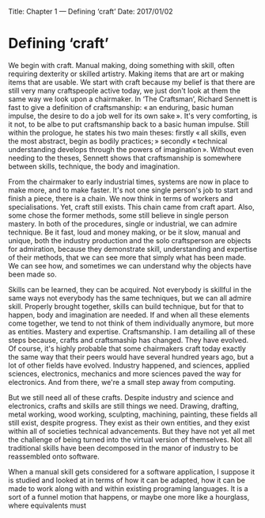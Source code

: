 Title: Chapter 1 — Defining ‘craft’
Date: 2017/01/02

# Defining ‘craft’

We begin with craft. Manual making, doing something with skill, often requiring dexterity or skilled artistry. Making items that are art or making items that are usable. We start with craft because my belief is that there are still very many craftspeople active today, we just don't look at them the same way we look upon a chairmaker. In ‘The Craftsman’, Richard Sennett is fast to give a definition of craftsmanship: « an enduring, basic human impulse, the desire to do a job well for its own sake ». It's very comforting, is it not, to be albe to put craftsmanship back to a basic human impulse. Still within the prologue, he states his two main theses: firstly « all skills, even the most abstract, begin as bodily practices; » secondly « technical understanding develops through the powers of imagination ». Without even needing to the theses, Sennett shows that craftsmanship is somewhere between skills, technique, the body and imagination.

From the chairmaker to early industrial times, systems are now in place to make more, and to make faster. It's not one single person's job to start and finish a piece, there is a chain. We now think in terms of workers and specialisations. Yet, craft still exists. This chain came from craft apart. Also, some chose the former methods, some still believe in single person mastery. In both of the procedures, single or industrial, we can admire technique. Be it fast, loud and money making, or be it slow, manual and unique, both the industry production and the solo craftsperson are objects for admiration, because they demonstrate skill, understanding and expertise of their methods, that we can see more that simply what has been made. We can see how, and sometimes we can understand why the objects have been made so.

Skills can be learned, they can be acquired. Not everybody is skillful in the same ways not everybody has the same techniques, but we can all admire skill. Properly brought together, skills can build technique, but for that to happen, body and imagination are needed. If and when all these elements come together, we tend to not think of them individually anymore, but more as entities. Mastery and expertise. Craftsmanship. I am detailing all of these steps because, crafts and craftsmaship has changed. They have evolved. Of course, it's highly probable that some chairmakers craft today exactly the same way that their peers would have several hundred years ago, but a lot of other fields have evolved. Industry happened, and sciences, applied sciences, electronics, mechanics and more sciences paved the way for electronics. And from there, we're a small step away from computing.

But we still need all of these crafts. Despite industry and science and electronics, crafts and skills are still things we need. Drawing, drafting, metal working, wood working, sculpting, machining, painting, these fields all still exist, despite progress. They exist as their own entities, and they exist within all of societies technical advancements. But they have not yet all met the challenge of being turned into the virtual version of themselves. Not all traditional skills have been decomposed in the manor of industry to be reassembled onto software.

When a manual skill gets considered for a software application, I suppose it is studied and looked at in terms of how it can be adapted, how it can be made to work along with and within existing programing languages. It is a sort of a funnel motion that happens, or maybe one more like a hourglass, where equivalents must 




<!--
What is modern digital craft? Is it the same as old crafts with different tools and different outcomes? Is it still cultural production?

* key words in answers: tangible material, virtual material, manipulation techniques, expertise, experts, professionnals, tools, manual tools, virtual tools, progression of craft
-->
